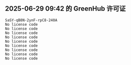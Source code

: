 ## 2025-06-29 09:42 的 GreenHub 许可证
```
SaSY-qB8N-2ynF-rpC8-240A
No license code
No license code
No license code
No license code
No license code
No license code
No license code
No license code
No license code
```
